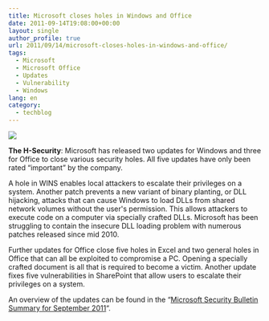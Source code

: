 ```yaml
---
title: Microsoft closes holes in Windows and Office
date: 2011-09-14T19:08:00+00:00
layout: single
author_profile: true
url: 2011/09/14/microsoft-closes-holes-in-windows-and-office/
tags:
  - Microsoft
  - Microsoft Office
  - Updates
  - Vulnerability
  - Windows
lang: en
category: 
  - techblog
---
```

[![](http://4.bp.blogspot.com/-9nAW6YKsTyI/TnD0ogwn2-I/AAAAAAAAEB8/l98iwlcDtwE/s1600/microsoft_or_120-494bfc2617d2203f.png)](http://4.bp.blogspot.com/-9nAW6YKsTyI/TnD0ogwn2-I/AAAAAAAAEB8/l98iwlcDtwE/s1600/microsoft_or_120-494bfc2617d2203f.png)

**The H-Security**: Microsoft has released two updates for Windows and three for Office to close various security holes. All five updates have only been rated “important” by the company.

A hole in WINS enables local attackers to escalate their privileges on a system. Another patch prevents a new variant of binary planting, or DLL hijacking, attacks that can cause Windows to load DLLs from shared network volumes without the user's permission. This allows attackers to execute code on a computer via specially crafted DLLs. Microsoft has been struggling to contain the insecure DLL loading problem with numerous patches released since mid 2010.

Further updates for Office close five holes in Excel and two general holes in Office that can all be exploited to compromise a PC. Opening a specially crafted document is all that is required to become a victim. Another update fixes five vulnerabilities in SharePoint that allow users to escalate their privileges on a system.

An overview of the updates can be found in the “[Microsoft Security Bulletin Summary for September 2011](http://technet.microsoft.com/en-us/security/bulletin/ms11-sep)“.